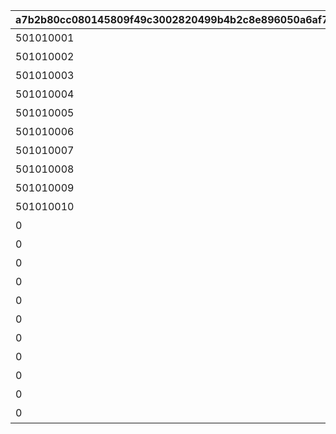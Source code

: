 |a7b2b80cc080145809f49c3002820499b4b2c8e896050a6af71d190dfee04896|7c3271b0f0144d6c50fd2f02478cfd702236f68aead8718c579e1ca0ae0775f6|b72d76dbbd33411f0d516c32abf407d9ad3d8912aba2a4e1443c512ff2fe35af|94ff8f5520f28aa72e676669464975d6ebb6f87445bcf04c6074dd0fb9d8ed8b|bd4c59e6cc67cefb94d98b6f24ead37cfcb1bfd4d7855ccbaa1618e1a7dc30ac|b342eadc2ff112e9533240f0724b71abc0bc610473e0037da0f7a4bb2cba2d2d|c0fa2d55bf5ddc0afc208b17d914775b02512aa30257eda7c5e462ebd2ba3531|53131acbc841c32654219603418842088567545226997b25ef340dd1e7a5fa15|0427f7b69b13db2c7d3f6c31247e5526806d1c572321381ebaf3b81855cd3741|881615497cded85e22e7ec83b8c898038666b6030e5be97bb9da3b60f61bb537|a1b3ec6d0d086cc20cf097749238863dfcc9afcc2d6c5cd6e86ac681bc07a917|13b0d92a254267eec64a615ab0939ae8db9c3806f14aed44fe9555ec528f58e8|9de51aaca61c0a1ce4ad1e9181fd10abd86420094d4628e63733736517a9f722|bbd516ed9a61502d99f9b396da4348bdb90fa17a1252aa810c3f24e596b22bad|acf142551a84a7842d86da9dd4a3f0e524f436619ec01e6c83e71a8fe240889a|
| --- | --- | --- | --- | --- | --- | --- | --- | --- | --- | --- | --- | --- | --- | --- |
|501010001|400|10|雲をつらぬく山脈|4003001|400|雲海の山脈|0|195|1|4003002|11002012|31001|200010|45|
|501010002|300|10|深い森の奥に存在する1本の大樹|4003003|300|密林の大樹|0|-110|1|4003004|11005013|31002|200020|30|
|501010003|200|10|断崖絶壁で発見された遺跡|4003005|200|断崖の遺跡|0|-570|1|4003006|11007014|31003|200030|-190|
|501010004|100|10|大海原にそびえる謎の巨塔|4003007|100|蒼海の孤塔|0|750|1|4003008|11011017|31004|200040|-30|
|501010005|100|10|瘴気渦巻く常闇の孤峰|4003009|100|毒瘴の闇稜|0|465|1|4003010|11014014|31005|200050|20|
|501010006|100|10|厳峰に佇む竜の寝床|4003011|100|緑竜の骸嶺|0|360|1|4003012|11026014|31006|200060|90|
|501010007|100|10|天空の番人が静かに眠る聖城|4003013|100|天上の浮城|0|130|1|4003014|11035014|31007|200070|90|
|501010008|100|10|砂の大瀑布が落ちゆく果ての都|4003017|100|砂瀑の底都|0|-50|1|4003018|11047014|31008|200080|120|
|501010009|100|10|紺碧の底に君臨する海王の城砦|4003019|100|紺碧の王砦|0|-360|1|4003020|11057014|31009|200090|70|
|501010010|0|10|四季彩りし霊狐の仙境|4003021|100|四彩の霊峰|0|0|1|4003022|11062014|31010|0|0|
|0|100|10|期間限定ダンジョンの踏破に挑戦|4003015|100|スペシャルダンジョン|31006|0|1|4003016|0|32001|0|0|
|0|100|10|期間限定ダンジョンの踏破に挑戦|0|100|スペシャルダンジョン|31006|0|1|0|0|32002|0|0|
|0|100|10|期間限定ダンジョンの踏破に挑戦|0|100|スペシャルダンジョン|31006|0|1|0|0|32003|0|0|
|0|100|10|期間限定ダンジョンの踏破に挑戦|0|100|スペシャルダンジョン|31006|0|1|0|0|32004|0|0|
|0|100|10|期間限定ダンジョンの踏破に挑戦|0|100|スペシャルダンジョン|31006|0|1|0|0|32005|0|0|
|0|100|10|期間限定ダンジョンの踏破に挑戦|0|100|スペシャルダンジョン|31006|0|1|0|0|32006|0|0|
|0|100|10|期間限定ダンジョンの踏破に挑戦|0|100|スペシャルダンジョン|31006|0|1|0|0|32007|0|0|
|0|100|10|期間限定ダンジョンの踏破に挑戦|0|100|スペシャルダンジョン|31006|0|1|0|0|32008|0|0|
|0|100|10|期間限定ダンジョンの踏破に挑戦|0|100|スペシャルダンジョン|31006|0|1|0|0|32009|0|0|
|0|100|10|期間限定ダンジョンの踏破に挑戦|0|100|スペシャルダンジョン|31006|0|1|0|0|32010|0|0|
|0|100|10|期間限定ダンジョンの踏破に挑戦|0|100|スペシャルダンジョン|31006|0|1|0|0|32011|0|0|